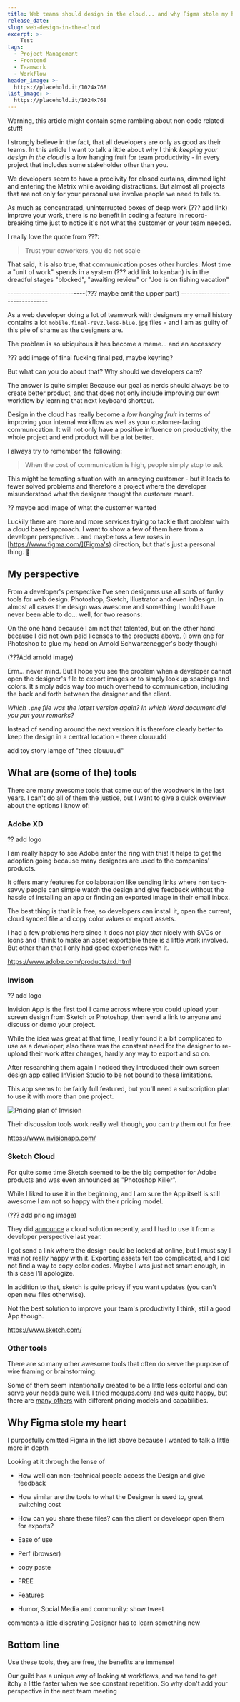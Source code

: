 ```yaml
---
title: Web teams should design in the cloud... and why Figma stole my heart
release_date:  
slug: web-design-in-the-cloud 
excerpt: >-
    Test
tags:
  - Project Management
  - Frontend
  - Teamwork
  - Workflow
header_image: >-
  https://placehold.it/1024x768 
list_image: >-
  https://placehold.it/1024x768
---
```


Warning, this article might contain some rambling about non code related stuff!

I strongly believe in the fact, that all developers are only as good as their teams. In this article I want to talk a little about why I think *keeping your design in the cloud* is a low hanging fruit for team productivity - in every project that includes some stakeholder other than you. 

We developers seem to have a proclivity for closed curtains, dimmed light and entering the Matrix while avoiding distractions. But almost all projects that are not only for your personal use involve people we need to talk to.

As much as concentrated, uninterrupted boxes of deep work (??? add link) improve your work, there is no benefit in coding a feature in record-breaking time just to notice it's not what the customer or your team needed.  

I really love the quote from ???:

> Trust your coworkers, you do not scale

That said, it is also true, that communication poses other hurdles: Most time a "unit of work" spends in a system (??? add link to kanban) is in the dreadful stages "blocked", "awaiting review" or "Joe is on fishing vacation"

---------------------------(??? maybe omit the upper part) -------------------------------

As a web developer doing a lot of teamwork with designers my email history contains a lot `mobile.final-rev2.less-blue.jpg` files - and I am as guilty of this pile of shame as the designers are.

The problem is so ubiquitous it has become a meme... and an accessory

??? add image of final fucking final psd, maybe keyring?

But what can you do about that? Why should we developers care? 

The answer is quite simple: Because our goal as nerds should always be to create better product, and that does not only include improving our own workflow by learning that next keyboard shortcut.

Design in the cloud has really become a *low hanging fruit* in terms of improving your internal workflow as well as your customer-facing communication. It will not only have a positive influence on productivity, the whole project and end product will be a lot better.

I always try to remember the following:

> When the cost of communication is high, people simply stop to ask

This might be tempting situation with an annoying customer - but it leads to fewer solved problems and therefore a project where the developer misunderstood what the designer thought the customer meant.

?? maybe add image of what the customer wanted

Luckily there are more and more services trying to tackle that problem with a cloud based approach. I want to show a few of them here from a developer perspective... and maybe toss a few roses in [https://www.figma.com/](Figma's) direction, but that's just a personal thing. 🌹 

## My perspective

From a developer's perspective I've seen designers use all sorts of funky tools for web design. Photoshop, Sketch, Illustrator and even InDesign. In almost all cases the design was awesome and something I would have never been able to do... well, for two reasons:

On the one hand because I am not that talented, but on the other hand because I did not own paid licenses to the products above. (I own one for Photoshop to glue my head on Arnold Schwarzenegger's body though) 

(???Add arnold image)

Erm... never mind. But I hope you see the problem when a developer cannot open the designer's file to export images or to simply look up spacings and colors. It simply adds way too much overhead to communication, including the back and forth between the designer and the client. 

*Which `.png` file was the latest version again? In which Word document did you put your remarks?*

Instead of sending around the next version it is therefore clearly better to keep the design in a central location - theee clouuudd

add toy story iamge of "thee clouuuud"

## What are (some of the) tools

There are many awesome tools that came out of the woodwork in the last years. I can't do all of them the justice, but I want to give a quick overview about the options I know of:

### Adobe XD

?? add logo

I am really happy to see Adobe enter the ring with this! It helps to get the adoption going because many designers are used to the companies' products.  

It offers many features for collaboration like sending links where non tech-savvy people can simple watch the design and give feedback without the hassle of installing an app or finding an exported image in their email inbox. 

The best thing is that it is free, so developers can install it, open the current, cloud synced file and copy color values or export assets. 

I had a few problems here since it does not play *that* nicely with SVGs or Icons and I think to make an asset exportable there is a little work involved. But other than that I only had good experiences with it.

https://www.adobe.com/products/xd.html

### Invison

?? add logo

Invision App is the first tool I came across where you could upload your screen design from Sketch or Photoshop, then send a link to anyone and discuss or demo your project.

While the idea was great at that time, I really found it a bit complicated to use as a developer, also there was the constant need for the designer to re-upload their work after changes, hardly any way to export and so on.

After researching them again I noticed they introduced their own screen design app called [InVision Studio](https://www.invisionapp.com/studio) to be not bound to these limitations. 

This app seems to be fairly full featured, but you'll need a subscription plan to use it with more than one project.

![Pricing plan of Invision](https://res.cloudinary.com/simonvomeyser/image/upload/v1592319566/design-in-the-cloud/Untitled.png)

Their discussion tools work really well though, you can try them out for free.

https://www.invisionapp.com/

### Sketch Cloud

For quite some time Sketch seemed to be the big competitor for Adobe products and was even announced as "Photoshop Killer". 

While I liked to use it in the beginning, and I am sure the App itself is still awesome I am not so happy with their pricing model.

(??? add pricing image)

They did [announce](https://www.sketch.com/docs/sketch-cloud/) a cloud solution recently, and I had to use it from a developer perspective last year.
 
I got send a link where the design could be looked at online, but I must say I was not really happy with it. Exporting assets felt too complicated, and I did not find a way to copy color codes. Maybe I was just not smart enough, in this case I'll apologize.

In addition to that, sketch is quite pricey if you want updates (you can't open new files otherwise). 

Not the best solution to improve your team's productivity I think, still a good App though.

https://www.sketch.com/

### Other tools

There are so many other awesome tools that often do serve the purpose of wire framing or brainstorming.
 
Some of them seem intentionally created to be a little less colorful and can serve your needs quite well. I tried [moqups.com/](https://moqups.com/) and was quite happy, but there are [many others](https://www.google.com/search?q=online+wireframe+tool) with different pricing models and capabilities. 

## Why Figma stole my heart

I purposfully omitted Figma in the list above because I wanted to talk a little more in depth 

Looking at it through the lense of  

- How well can non-technical people access the Design and give feedback
- How similar are the tools to what the Designer is used to, great switching cost
- How can you share these files? can the client or develoepr open them for exports? 

- Ease of use
- Perf (browser)
- copy paste
- FREE
- Features
- Humor, Social Media and community: show tweet 

comments a little discrating
Designer has to learn something new

## Bottom line

Use these tools, they are free, the benefits are immense!

Our guild has a unique way of looking at workflows, and we tend to get itchy a little faster when we see constant repetition. So why don't add your perspective in the next team meeting
